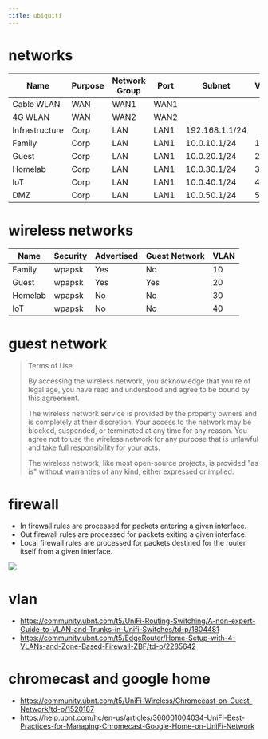 ```yaml
---
title: ubiquiti 
---
```


# networks

| Name           | Purpose   | Network Group | Port | Subnet          | VLAN |
|---             |---        |---            |---   |---              |---   |
| Cable WLAN     | WAN       | WAN1          | WAN1 |                 |      |
| 4G WLAN        | WAN       | WAN2          | WAN2 |                 |      |
| Infrastructure | Corp      | LAN           | LAN1 | 192.168.1.1/24  |      |
| Family         | Corp      | LAN           | LAN1 | 10.0.10.1/24    | 10   |
| Guest          | Corp      | LAN           | LAN1 | 10.0.20.1/24    | 20   |
| Homelab        | Corp      | LAN           | LAN1 | 10.0.30.1/24    | 30   |
| IoT            | Corp      | LAN           | LAN1 | 10.0.40.1/24    | 40   |
| DMZ            | Corp      | LAN           | LAN1 | 10.0.50.1/24    | 50   |

# wireless networks

| Name           | Security   | Advertised     | Guest Network  | VLAN |
|---             |---         |---             |---             |---   |
| Family         | wpapsk     | Yes            | No             | 10   |
| Guest          | wpapsk     | Yes            | Yes            | 20   |
| Homelab        | wpapsk     | No             | No             | 30   |
| IoT            | wpapsk     | No             | No             | 40   |

# guest network

> Terms of Use
>
> By accessing the wireless network, you acknowledge that you're of legal age, you have read and understood and agree to be bound by this agreement.
> 
> The wireless network service is provided by the property owners and is completely at their discretion. Your access to the network may be blocked, suspended, or terminated at any time for any reason. You agree not to use the wireless network for any purpose that is unlawful and take full responsibility for your acts.
>
> The wireless network, like most open-source projects, is provided "as is" without warranties of any kind, either expressed or implied.

# firewall
- In firewall rules are processed for packets entering a given interface.
- Out firewall rules are processed for packets exiting a given interface.
- Local firewall rules are processed for packets destined for the router itself from a given interface.

![](https://community.ubnt.com/t5/image/serverpage/image-id/65938iBBDF7A4506C545AA/image-size/original)


# vlan
- https://community.ubnt.com/t5/UniFi-Routing-Switching/A-non-expert-Guide-to-VLAN-and-Trunks-in-Unifi-Switches/td-p/1804481
- https://community.ubnt.com/t5/EdgeRouter/Home-Setup-with-4-VLANs-and-Zone-Based-Firewall-ZBF/td-p/2285642

# chromecast and google home
- https://community.ubnt.com/t5/UniFi-Wireless/Chromecast-on-Guest-Network/td-p/1520187
- https://help.ubnt.com/hc/en-us/articles/360001004034-UniFi-Best-Practices-for-Managing-Chromecast-Google-Home-on-UniFi-Network
